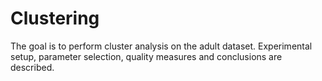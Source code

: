 # Clustering
The goal is to perform cluster analysis on the adult dataset. Experimental setup, parameter selection, quality measures and conclusions are described.
